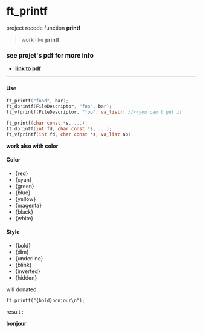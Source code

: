# ft_printf
project recode function **printf**

>work like **printf**

### see projet's pdf for more info
* **[link to pdf](https://cdn.intra.42.fr/pdf/pdf/20/ft_printf.pdf)**

***
#### **Use**
```C
ft_printf("food", bar);
ft_dprintf(FileDescriptor, "foo", bar);
ft_vfprintf(FileDescriptor, "foo", va_list); //<<you can't get it
```

```C
ft_printf(char const *s, ...);
ft_dprintf(int fd, char const *s, ...);
ft_vfprintf(int fd, char const *s, va_list ap);
```
**work also with color**

#### Color
* {red}
* {cyan}
* {green}
* {blue}
* {yellow}
* {magenta}
* {black}
* {white}

#### Style
* {bold}
* {dim}
* {underline}
* {blink}
* {inverted}
* {hidden}

will donated

`ft_printf("{bold}bonjour\n");`

result :

**bonjour**
